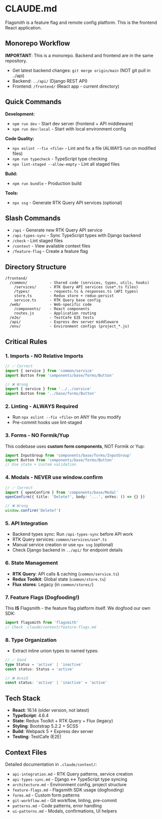 # CLAUDE.md

Flagsmith is a feature flag and remote config platform. This is the frontend React application.

## Monorepo Workflow

**IMPORTANT**: This is a monorepo. Backend and frontend are in the same repository.
- Get latest backend changes: `git merge origin/main` (NOT git pull in ../api)
- Backend: `../api/` (Django REST API)
- Frontend: `/frontend/` (React app - current directory)

## Quick Commands

**Development:**
- `npm run dev` - Start dev server (frontend + API middleware)
- `npm run dev:local` - Start with local environment config

**Code Quality:**
- `npx eslint --fix <file>` - Lint and fix a file (ALWAYS run on modified files)
- `npm run typecheck` - TypeScript type checking
- `npx lint-staged --allow-empty` - Lint all staged files

**Build:**
- `npm run bundle` - Production build

**Tools:**
- `npx ssg` - Generate RTK Query API services (optional)

## Slash Commands

- `/api` - Generate new RTK Query API service
- `/api-types-sync` - Sync TypeScript types with Django backend
- `/check` - Lint staged files
- `/context` - View available context files
- `/feature-flag` - Create a feature flag

## Directory Structure

```
/frontend/
  /common/          - Shared code (services, types, utils, hooks)
    /services/      - RTK Query API services (use*.ts files)
    /types/         - requests.ts & responses.ts (API types)
    store.ts        - Redux store + redux-persist
    service.ts      - RTK Query base config
  /web/             - Web-specific code
    /components/    - React components
    routes.js       - Application routing
  /e2e/             - TestCafe E2E tests
  /api/             - Express dev server middleware
  /env/             - Environment configs (project_*.js)
```

## Critical Rules

### 1. Imports - NO Relative Imports
```typescript
// ✅ Correct
import { service } from 'common/service'
import Button from 'components/base/forms/Button'

// ❌ Wrong
import { service } from '../../service'
import Button from '../base/forms/Button'
```

### 2. Linting - ALWAYS Required
- Run `npx eslint --fix <file>` on ANY file you modify
- Pre-commit hooks use lint-staged

### 3. Forms - NO Formik/Yup
This codebase uses **custom form components**, NOT Formik or Yup:
```typescript
import InputGroup from 'components/base/forms/InputGroup'
import Button from 'components/base/forms/Button'
// Use state + custom validation
```

### 4. Modals - NEVER use window.confirm
```typescript
// ✅ Correct
import { openConfirm } from 'components/base/Modal'
openConfirm({ title: 'Delete?', body: '...', onYes: () => {} })

// ❌ Wrong
window.confirm('Delete?')
```

### 5. API Integration
- Backend types sync: Run `/api-types-sync` before API work
- RTK Query services: `common/services/use*.ts`
- Manual service creation or use `npx ssg` (optional)
- Check Django backend in `../api/` for endpoint details

### 6. State Management
- **RTK Query**: API calls & caching (`common/service.ts`)
- **Redux Toolkit**: Global state (`common/store.ts`)
- **Flux stores**: Legacy (in `common/stores/`)

### 7. Feature Flags (Dogfooding!)
This **IS** Flagsmith - the feature flag platform itself. We dogfood our own SDK:
```typescript
import flagsmith from 'flagsmith'
// Check .claude/context/feature-flags.md
```

### 8. Type Organization
- Extract inline union types to named types:
```typescript
// ✅ Good
type Status = 'active' | 'inactive'
const status: Status = 'active'

// ❌ Avoid
const status: 'active' | 'inactive' = 'active'
```

## Tech Stack
- **React**: 16.14 (older version, not latest)
- **TypeScript**: 4.6.4
- **State**: Redux Toolkit + RTK Query + Flux (legacy)
- **Styling**: Bootstrap 5.2.2 + SCSS
- **Build**: Webpack 5 + Express dev server
- **Testing**: TestCafe (E2E)

## Context Files

Detailed documentation in `.claude/context/`:
- `api-integration.md` - RTK Query patterns, service creation
- `api-types-sync.md` - Django ↔ TypeScript type syncing
- `architecture.md` - Environment config, project structure
- `feature-flags.md` - Flagsmith SDK usage (dogfooding)
- `forms.md` - Custom form patterns
- `git-workflow.md` - Git workflow, linting, pre-commit
- `patterns.md` - Code patterns, error handling
- `ui-patterns.md` - Modals, confirmations, UI helpers

